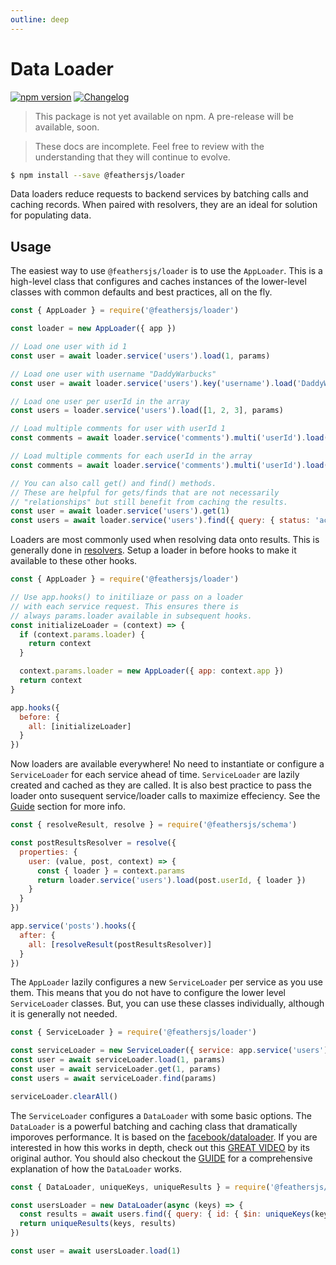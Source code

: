```yaml
---
outline: deep
---
```


# Data Loader

<Badges>

[![npm version](https://img.shields.io/npm/v/@feathersjs/loader.svg?style=flat-square)](https://www.npmjs.com/package/@feathersjs/loader)
[![Changelog](https://img.shields.io/badge/changelog-.md-blue.svg?style=flat-square)](https://github.com/feathersjs-ecosystem/data-loader/blob/main/CHANGELOG.md)

</Badges>

<BlockQuote type="danger" label="Unpublished">

This package is not yet available on npm. A pre-release will be available, soon.

</BlockQuote>

<BlockQuote label="Work in Progress">

These docs are incomplete. Feel free to review with the understanding that they will continue to evolve.

</BlockQuote>

```bash
$ npm install --save @feathersjs/loader
```

Data loaders reduce requests to backend services by batching calls and caching records. When paired with resolvers, they are an ideal for solution for populating data.

## Usage

The easiest way to use `@feathersjs/loader` is to use the `AppLoader`. This is a high-level class that configures and caches instances of the lower-level classes with common defaults and best practices, all on the fly.

```js
const { AppLoader } = require('@feathersjs/loader')

const loader = new AppLoader({ app })

// Load one user with id 1
const user = await loader.service('users').load(1, params)

// Load one user with username "DaddyWarbucks"
const user = await loader.service('users').key('username').load('DaddyWarbucks', params)

// Load one user per userId in the array
const users = loader.service('users').load([1, 2, 3], params)

// Load multiple comments for user with userId 1
const comments = await loader.service('comments').multi('userId').load(1, params)

// Load multiple comments for each userId in the array
const comments = await loader.service('comments').multi('userId').load([1, 2, 3], params)

// You can also call get() and find() methods.
// These are helpful for gets/finds that are not necessarily
// "relationships" but still benefit from caching the results.
const user = await loader.service('users').get(1)
const users = await loader.service('users').find({ query: { status: 'active' } })
```

Loaders are most commonly used when resolving data onto results. This is generally done in [resolvers](/api/schema/resolvers). Setup a loader in before hooks to make it available to these other hooks.

```js
const { AppLoader } = require('@feathersjs/loader')

// Use app.hooks() to initiliaze or pass on a loader
// with each service request. This ensures there is
// always params.loader available in subsequent hooks.
const initializeLoader = (context) => {
  if (context.params.loader) {
    return context
  }

  context.params.loader = new AppLoader({ app: context.app })
  return context
}

app.hooks({
  before: {
    all: [initializeLoader]
  }
})
```

Now loaders are available everywhere! No need to instantiate or configure a `ServiceLoader` for each service ahead of time. `ServiceLoader` are lazily created and cached as they are called. It is also best practice to pass the loader onto susequent service/loader calls to maximize effeciency. See the [Guide](./docs/guide.md) section for more info.

```js
const { resolveResult, resolve } = require('@feathersjs/schema')

const postResultsResolver = resolve({
  properties: {
    user: (value, post, context) => {
      const { loader } = context.params
      return loader.service('users').load(post.userId, { loader })
    }
  }
})

app.service('posts').hooks({
  after: {
    all: [resolveResult(postResultsResolver)]
  }
})
```

The `AppLoader` lazily configures a new `ServiceLoader` per service as you use them. This means that you do not have to configure the lower level `ServiceLoader` classes. But, you can use these classes individually, although it is generally not needed.

```js
const { ServiceLoader } = require('@feathersjs/loader')

const serviceLoader = new ServiceLoader({ service: app.service('users') })
const user = await serviceLoader.load(1, params)
const user = await serviceLoader.get(1, params)
const users = await serviceLoader.find(params)

serviceLoader.clearAll()
```

The `ServiceLoader` configures a `DataLoader` with some basic options. The `DataLoader` is a powerful batching and caching class that dramatically imporoves performance. It is based on the [facebook/dataloader](https://github.com/facebook/dataloader). If you are interested in how this works in depth, check out this [GREAT VIDEO](https://www.youtube.com/watch?v=OQTnXNCDywA) by its original author. You should also checkout the [GUIDE](./guide.md) for a comprehensive explanation of how the `DataLoader` works.

```js
const { DataLoader, uniqueKeys, uniqueResults } = require('@feathersjs/loader')

const usersLoader = new DataLoader(async (keys) => {
  const results = await users.find({ query: { id: { $in: uniqueKeys(keys) } } })
  return uniqueResults(keys, results)
})

const user = await usersLoader.load(1)
```
